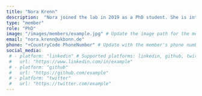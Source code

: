 ```yaml
---
title: "Nora Krenn"
description:  "Nora joined the lab in 2019 as a PhD student. She is interested in predictive processing and investigates human single-neuron activity during the detection of unexpected concepts. In addition, she examines single-neuron correlates of conscious perception during peripheral vision. She studied at the University of Vienna and has a background in neuroscience."
type: "member"
role: "PhD"
image: "/images/members/example.jpg" # Update the image path for the member
email: "nora.krenn@ukbonn.de"
phone: "+CountryCode PhoneNumber" # Update with the member's phone number
social_media:
 # - platform: "linkedin" # Supported platforms: linkedin, github, twitter, etc.
 #   url: "https://www.linkedin.com/in/example"
 # - platform: "github"
 #   url: "https://github.com/example"
 # - platform: "twitter"
 #   url: "https://twitter.com/example"
---
```



